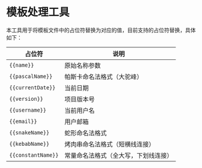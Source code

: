 # 模板处理工具

本工具用于将模板文件中的占位符替换为对应的值，目前支持的占位符替换，具体如下：

| 占位符               | 说明                                 |
| -------------------- | ------------------------------------ |
| `{{name}}`         | 原始名称参数                         |
| `{{pascalName}}`   | 帕斯卡命名法格式（大驼峰）           |
| `{{currentDate}}`  | 当前日期                             |
| `{{version}}`      | 项目版本号                           |
| `{{username}}`     | 当前用户名                           |
| `{{email}}`        | 用户邮箱                             |
| `{{snakeName}}`    | 蛇形命名法格式                       |
| `{{kebabName}}`    | 烤肉串命名法格式（短横线连接）       |
| `{{constantName}}` | 常量命名法格式（全大写，下划线连接） |
